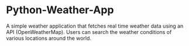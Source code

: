 # Python-Weather-App
A simple weather application that fetches real time weather data using an API (OpenWeatherMap). Users can search the weather conditions of various locations around the world.
